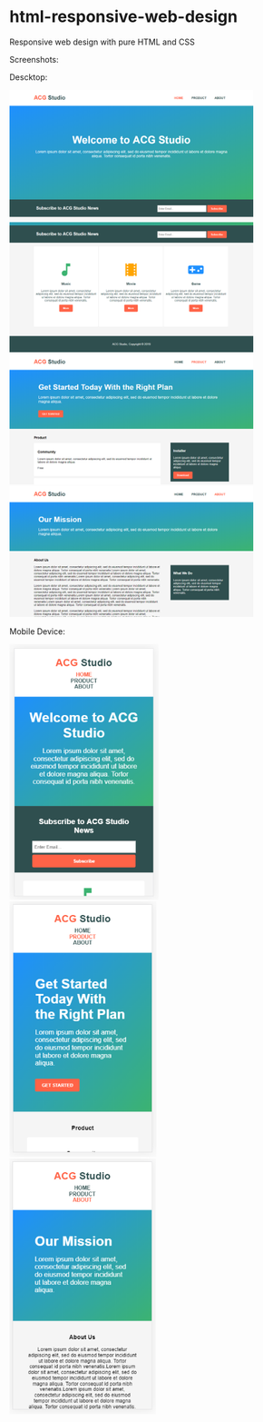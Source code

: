 # html-responsive-web-design
Responsive web design with pure HTML and CSS

Screenshots:

Descktop:

<img src="screenshots/desktop/index1.png" width="430"> <img src="screenshots/desktop/index2.png" width="430">
<img src="screenshots/desktop/product.png" width="430"> <img src="screenshots/desktop/about.png" width="430">


Mobile Device:

<img src="screenshots/mobile/index-mobile.png" height="450"> <img src="screenshots/mobile/product-mobile.png" height="450"> <img src="screenshots/mobile/about-mobile.png" height="450">
